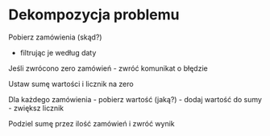 # Dekompozycja problemu

Pobierz zamówienia (skąd?)
 - filtrując je według daty

Jeśli zwrócono zero zamówień - zwróć komunikat o błędzie

Ustaw sumę wartości i licznik na zero

Dla każdego zamówienia
    - pobierz wartość (jaką?)
    - dodaj wartość do sumy
    - zwiększ licznik

Podziel sumę przez ilość zamówień i zwróć wynik

